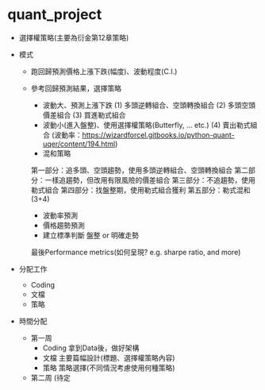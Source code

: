 # quant_project

* 選擇權策略(主要為衍金第12章策略)

+ 模式
  + 跑回歸預測價格上漲下跌(幅度)、波動程度(C.I.)
  + 參考回歸預測結果，選擇策略
    + 波動大、預測上漲下跌
      (1) 多頭逆轉組合、空頭轉換組合
      (2) 多頭空頭價差組合
      (3) 買進勒式組合
    + 波動小(進入盤整)、使用選擇權策略(Butterfly, ... etc.)
      (4) 賣出勒式組合
    (波動率：https://wizardforcel.gitbooks.io/python-quant-uqer/content/194.html)
    + 混和策略
    
    第一部分：追多頭、空頭趨勢，使用多頭逆轉組合、空頭轉換組合
    第二部分：一樣追趨勢，但改用有限風險的價差組合
    第三部分：不追趨勢，使用勒式組合
    第四部分：找盤整期，使用勒式組合獲利
    第五部分：勒式混和(3+4)
    
      + 波動率預測
      + 價格趨勢預測
      + 建立標準判斷 盤整 or 明確走勢
    
    最後Performance metrics(如何呈現? e.g. sharpe ratio, and more)
    
+ 分配工作
  + Coding
  + 文檔
  + 策略
  
+ 時間分配
  + 第一周
    + Coding
      拿到Data後，做好架構
    + 文檔
      主要篇幅設計(標題、選擇權策略內容)
    + 策略
      策略選擇(不同情況考慮使用何種策略)
  + 第二周
    (待定
